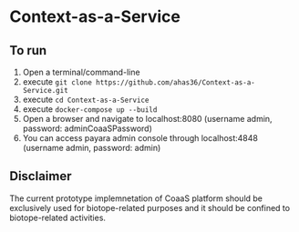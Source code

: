 # Context-as-a-Service
## To run
1. Open a terminal/command-line
2. execute ```git clone https://github.com/ahas36/Context-as-a-Service.git```
3. execute ```cd Context-as-a-Service```
4. execute ```docker-compose up --build```
5. Open a browser and navigate to localhost:8080 (username admin, password: adminCoaaSPassword)
6. You can access payara admin console through localhost:4848 (username admin, password: admin)
## Disclaimer
The current prototype implemnetation of CoaaS platform should be exclusively used for biotope-related purposes and it should be confined to biotope-related activities.
